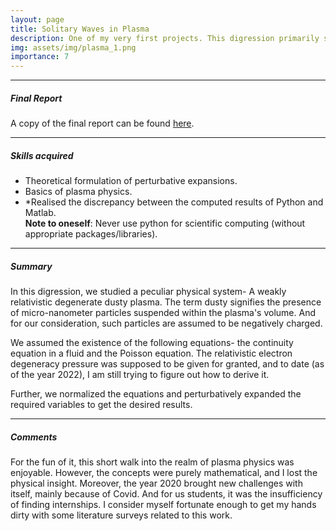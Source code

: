 ```yaml
---
layout: page
title: Solitary Waves in Plasma
description: One of my very first projects. This digression primarily studied perturbative expansions and derived the KdV equation for a weakly-relativistic degenerate plasma.	 
img: assets/img/plasma_1.png
importance: 7
---
```


<hr>

##### Final Report
A copy of the final report can be found <a href = "/assets/pdf/plasma_2020.pdf" title = "plasma_2020"> here</a>.

<hr>

##### Skills acquired
<ul>
	<li> Theoretical formulation of perturbative expansions.</li>
	<li> Basics of plasma physics.</li>
	<li> *Realised the discrepancy between the computed results of Python and Matlab.<br>
		<b>Note to oneself</b>: Never use python for scientific computing (without appropriate packages/libraries).
	</li>
</ul>


<hr>

##### Summary
In this digression, we studied a peculiar physical system- A weakly relativistic degenerate dusty plasma. The term dusty signifies the presence of micro-nanometer particles suspended within the plasma's volume. And for our consideration, such particles are assumed to be negatively charged.

We assumed the existence of the following equations- the continuity equation in a fluid and the Poisson equation. The relativistic electron degeneracy pressure was supposed to be given for granted, and to date (as of the year 2022), I am still trying to figure out how to derive it.

Further, we normalized the equations and perturbatively expanded the required variables to get the desired results.
<hr>

##### Comments

For the fun of it, this short walk into the realm of plasma physics was enjoyable. However, the concepts were purely mathematical, and I lost the physical insight. Moreover, the year 2020 brought new challenges with itself, mainly because of Covid. And for us students, it was the insufficiency of finding internships. I consider myself fortunate enough to get my hands dirty with some literature surveys related to this work.
